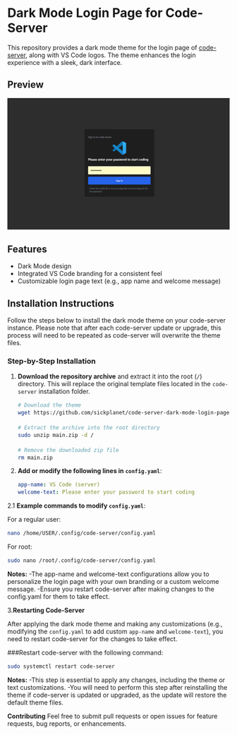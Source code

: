 # Dark Mode Login Page for Code-Server

This repository provides a dark mode theme for the login page of [code-server](https://github.com/coder/code-server), along with VS Code logos. The theme enhances the login experience with a sleek, dark interface.

## Preview

![Preview Image](./screenshot.png)

## Features
- Dark Mode design
- Integrated VS Code branding for a consistent feel
- Customizable login page text (e.g., app name and welcome message)

## Installation Instructions

Follow the steps below to install the dark mode theme on your code-server instance. Please note that after each code-server update or upgrade, this process will need to be repeated as code-server will overwrite the theme files.

### Step-by-Step Installation

1. **Download the repository archive** and extract it into the root (`/`) directory. This will replace the original template files located in the `code-server` installation folder.

   ```bash
   # Download the theme
   wget https://github.com/sickplanet/code-server-dark-mode-login-page/archive/refs/heads/main.zip

   # Extract the archive into the root directory
   sudo unzip main.zip -d /

   # Remove the downloaded zip file
   rm main.zip
2. **Add or modify the following lines in `config.yaml`**:
   
   ```yaml
   app-name: VS Code (server)
   welcome-text: Please enter your password to start coding
   
2.1 **Example commands to modify `config.yaml`**:

   For a regular user:

   ```bash
   nano /home/USER/.config/code-server/config.yaml
   ```
   For root:

   ```bash
   sudo nano /root/.config/code-server/config.yaml
   ```
   **Notes:**
       -The app-name and welcome-text configurations allow you to personalize the login page with your own branding or a custom welcome message.
       -Ensure you restart code-server after making changes to the config.yaml for them to take effect.
    
3.**Restarting Code-Server**

   After applying the dark mode theme and making any customizations (e.g., modifying the `config.yaml` to add custom `app-name` and `welcome-text`), you need to restart code-server for the changes to take effect.
   
   ###Restart code-server with the following command:
   
   ```bash
   sudo systemctl restart code-server
   ```
   **Notes:**
       -This step is essential to apply any changes, including the theme or text customizations.
       -You will need to perform this step after reinstalling the theme if code-server is updated or upgraded, as the update will restore the default theme files.
   
   **Contributing**
   Feel free to submit pull requests or open issues for feature requests, bug reports, or enhancements.
